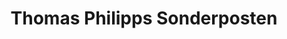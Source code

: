 ---
title: "Thomas Philipps Sonderposten"
url: /doemitz/thomas-philipps-sonderposten/
shop: Kramladen
---
